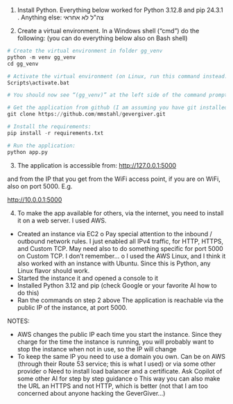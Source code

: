 1.	Install Python. Everything below worked for Python 3.12.8  and pip 24.3.1  . Anything else: צה"ל לא אחראי

2.	Create a virtual environment. In a Windows shell (“cmd”) do the following: (you can do everything below also on Bash shell)
```python
# Create the virtual environment in folder gg_venv
python -m venv gg_venv 
cd gg_venv

# Activate the virtual environment (on Linux, run this command instead:   `source bin/activate`    )
Scripts\activate.bat

# You should now see “(gg_venv)” at the left side of the command prompt.

# Get the application from github (I am assuming you have git installed on your machine. If not, install it first)
git clone https://github.com/mmstahl/gevergiver.git

# Install the requirements: 
pip install -r requirements.txt

# Run the application:
python app.py
```

3.	The application is accessible from: 
http://127.0.0.1:5000

and from the IP that you get from the WiFi access point, if you are on WiFi, also on port 5000. E.g.

http://10.0.0.1:5000 


4.	To make the app available for others, via the internet, you need to install it on a web server. I used AWS.
-	Created an instance via EC2
o	Pay special attention to the inbound / outbound network rules. I just enabled all IPv4 traffic, for HTTP, HTTPS, and Custom TCP. May need also to do something specific for port 5000 on Custom TCP. I don’t remember… 
o	I used the AWS Linux, and I think it also worked with an instance with Ubuntu. Since this is Python, any Linux flavor should work.
-	Started the instance it and opened a console to it 
-	Installed Python 3.12 and pip (check Google or your favorite AI how to do this)
-	Ran the commands on step 2 above
The application is reachable via the public IP of the instance, at port 5000. 

NOTES:
-	AWS changes the public IP each time you start the instance. Since they charge for the time the instance is running, you will probably want to stop the instance when not in use, so the IP will change
-	To keep the same IP you need to use a domain you own. Can be on AWS (through their Route 53 service; this is what I used) or via some other provider
o	Need to install load balancer and a certificate. Ask Copilot of some other AI for step by step guidance
o	This way you can also make the URL an HTTPS and not HTTP, which is better (not that I am too concerned about anyone hacking the GeverGiver…)




